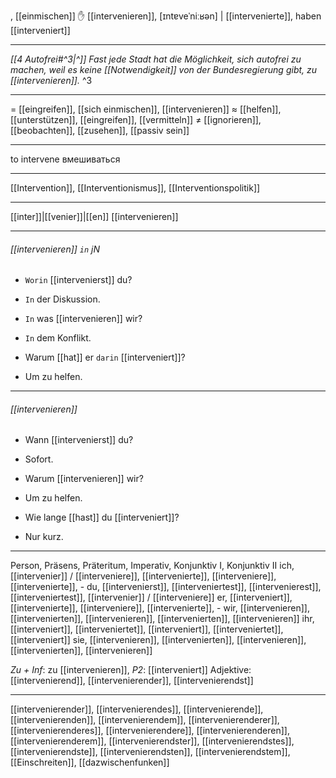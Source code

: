 , [[einmischen]]
✋ [[intervenieren]], [ɪntɐveˈniːʁən] | [[intervenierte]], haben [[interveniert]]

---
*[[4 Autofrei#^3|^]]* *Fast jede Stadt hat die Möglichkeit, sich autofrei zu machen, weil es keine [[Notwendigkeit]] von der Bundesregierung gibt, zu [[intervenieren]].* ^3

---
= [[eingreifen]], [[sich einmischen]], [[intervenieren]]
≈ [[helfen]], [[unterstützen]], [[eingreifen]], [[vermitteln]]
≠ [[ignorieren]], [[beobachten]], [[zusehen]], [[passiv sein]]

---
to intervene
вмешиваться

---
[[Intervention]], [[Interventionismus]], [[Interventionspolitik]]

---
[[inter]]|[[venier]]|[[en]]
[[intervenieren]]


---
###### [[intervenieren]] `in` jN
- `Worin` [[intervenierst]] du?
- `In` der Diskussion.

- `In` was [[intervenieren]] wir?
- `In` dem Konflikt.

- Warum [[hat]] er `darin` [[interveniert]]?
- Um zu helfen.

---
###### [[intervenieren]]
- Wann [[intervenierst]] du?
- Sofort.

- Warum [[intervenieren]] wir?
- Um zu helfen.

- Wie lange [[hast]] du [[interveniert]]?
- Nur kurz.

---
Person, Präsens, Präteritum, Imperativ, Konjunktiv I,  Konjunktiv II 
ich, [[intervenier]] / [[interveniere]], [[intervenierte]], [[interveniere]], [[intervenierte]], -
du, [[intervenierst]], [[interveniertest]], [[intervenierest]], [[interveniertest]], [[intervenier]] / [[interveniere]]
er, [[interveniert]], [[intervenierte]], [[interveniere]], [[intervenierte]], -
wir, [[intervenieren]], [[intervenierten]], [[intervenieren]], [[intervenierten]], [[intervenieren]]
ihr, [[interveniert]], [[interveniertet]], [[interveniert]], [[interveniertet]], [[interveniert]]
sie, [[intervenieren]], [[intervenierten]], [[intervenieren]], [[intervenierten]], [[intervenieren]]

*Zu + Inf*: zu [[intervenieren]], *P2*: [[interveniert]]
Adjektive: [[intervenierend]], [[intervenierender]], [[intervenierendst]]

---
[[intervenierender]], [[intervenierendes]], [[intervenierende]], [[intervenierenden]], [[intervenierendem]], [[intervenierenderer]], [[intervenierenderes]], [[intervenierendere]], [[intervenierenderen]], [[intervenierenderem]], [[intervenierendster]], [[intervenierendstes]], [[intervenierendste]], [[intervenierendsten]], [[intervenierendstem]], [[Einschreiten]], [[dazwischenfunken]]